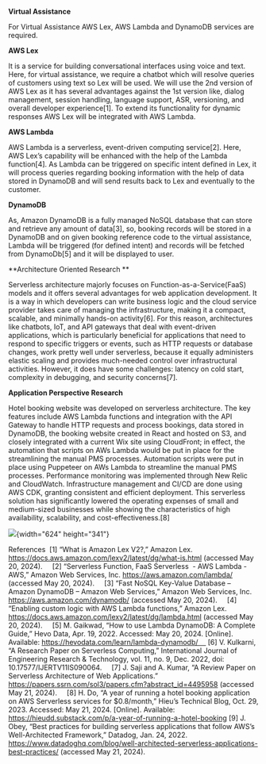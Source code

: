 **Virtual Assistance**

For Virtual Assistance AWS Lex, AWS Lambda and DynamoDB services are required.

**AWS Lex**

It is a service for building conversational interfaces using voice and text. Here, for virtual assistance, we require a chatbot which will resolve queries of customers using text so Lex will be used. We will use the 2nd version of AWS Lex as it has several advantages against the 1st version like, dialog management, session handling, language support, ASR, versioning, and overall developer experience[1]. To extend its functionality for dynamic responses AWS Lex will be integrated with AWS Lambda. 

**AWS Lambda**

AWS Lambda is a serverless, event-driven computing service[2]. Here, AWS Lex’s 	capability will be enhanced with the help of the Lambda function[4]. As Lambda can 	be triggered on specific intent defined in Lex, it will process queries regarding booking information with the help of data stored in DynamoDB and will send results back to Lex and eventually to the customer. 

**DynamoDB**

As, Amazon DynamoDB is a fully managed NoSQL database that can store and retrieve any amount of data[3], so, booking records will be stored in a DynamoDB and on given booking reference code to the virtual assistance, Lambda will be triggered (for defined intent) and records will be fetched from DynamoDb[5] and it will be displayed to user. 

**Architecture Oriented Research **

Serverless architecture majorly focuses on Function-as-a-Service(FaaS) models and it offers several advantages for web application development. It is a way in which developers can write business logic and the cloud service provider takes care of managing the infrastructure, making it a compact, scalable, and minimally hands-on activity[6]. For this reason, architectures like chatbots, IoT, and API gateways that deal with event-driven applications, which is particularly beneficial for applications that need to respond to specific triggers or events, such as HTTP requests or database changes, work pretty well under serverless, because it equally administers elastic scaling and provides much-needed control over infrastructural activities. However, it does have some challenges: latency on cold start, complexity in debugging, and security concerns[7].

**Application Perspective Research**

Hotel booking website was developed on serverless architecture. The key features include AWS Lambda functions and integration with the API Gateway to handle HTTP requests and process bookings, data stored in DynamoDB, the booking website created in React and hosted on S3, and closely integrated with a current Wix site using CloudFront; in effect, the automation that scripts on AWs Lambda would be put in place for the streamlining the manual PMS processes. Automation scripts were put in place using Puppeteer on AWs Lambda to streamline the manual PMS processes. Performance monitoring was implemented through New Relic and CloudWatch. Infrastructure management and CI/CD are done using AWS CDK, granting consistent and efficient deployment. This serverless solution has significantly lowered the operating expenses of small and medium-sized businesses while showing the characteristics of high availability, scalability, and cost-effectiveness.[8]

![](https://lh7-us.googleusercontent.com/WSnJz4KCAfkCacFa887-eXlOrkmZt_7OBHU6Sq9ZyM9i2XbWwBexF3PAOCYyyEUTjNUdOB_0r0kGwh_5xnpv9q93lfEJVRBZ26WsGQ6en9orwlxCF3u7QS7gseVFhgghfL5YWmMRptiqZV_Dn7IViog){width="624" height="341"}

References 
[1] “What is Amazon Lex V2?,” Amazon Lex. https://docs.aws.amazon.com/lexv2/latest/dg/what-is.html (accessed May 20, 2024).    
[2] “Serverless Function, FaaS Serverless  - AWS Lambda - AWS,” Amazon Web Services, Inc. https://aws.amazon.com/lambda/ (accessed May 20, 2024).    
[3] “Fast NoSQL Key-Value Database – Amazon DynamoDB – Amazon Web Services,” Amazon Web Services, Inc. https://aws.amazon.com/dynamodb/ (accessed May 20, 2024).    
[4] “Enabling custom logic with AWS Lambda functions,” Amazon Lex. https://docs.aws.amazon.com/lexv2/latest/dg/lambda.html (accessed May 20, 2024).    
[5] M. Gaikwad, “How to use Lambda DynamoDB: A Complete Guide,” Hevo Data, Apr. 19, 2022. Accessed: May 20, 2024. [Online]. Available: https://hevodata.com/learn/lambda-dynamodb/    
[6] V. Kulkarni, “A Research Paper on Serverless Computing,” International Journal of Engineering Research & Technology, vol. 11, no. 9, Dec. 2022, doi: 10.17577/IJERTV11IS090064.    
[7] J. Saji and A. Kumar, “A Review Paper on Serverless Architecture of Web Applications.” https://papers.ssrn.com/sol3/papers.cfm?abstract_id=4495958 (accessed May 21, 2024).    
[8] H. Do, “A year of running a hotel booking application on AWS Serverless services for $0.8/month,” Hieu’s Technical Blog, Oct. 29, 2023. Accessed: May 21, 2024. [Online]. Available: https://hieudd.substack.com/p/a-year-of-running-a-hotel-booking
[9] J. Obey, “Best practices for building serverless applications that follow AWS’s Well-Architected Framework,” Datadog, Jan. 24, 2022. https://www.datadoghq.com/blog/well-architected-serverless-applications-best-practices/ (accessed May 21, 2024).    
